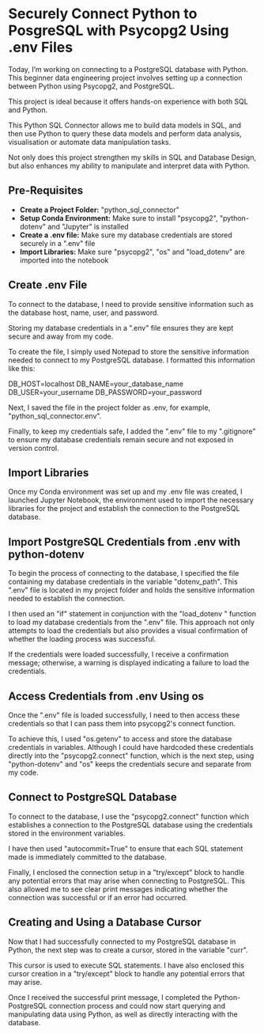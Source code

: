 # Securely Connect Python to PosgreSQL with Psycopg2 Using .env Files

Today, I’m working on connecting to a PostgreSQL database with Python. This beginner data engineering project involves setting up a connection between Python using Psycopg2, and PostgreSQL.

This project is ideal because it offers hands-on experience with both SQL and Python.

This Python SQL Connector allows me to build data models in SQL, and then use Python to query these data models and perform data analysis, visualisation or automate data manipulation tasks.

Not only does this project strengthen my skills in SQL and Database Design, but also enhances my ability to manipulate and interpret data with Python.

## Pre-Requisites

* **Create a Project Folder:** "python_sql_connector"
* **Setup Conda Environment:** Make sure to install "psycopg2", "python-dotenv" and "Jupyter" is installed
* **Create a .env file:** Make sure my database credentials are stored securely in a ".env" file
* **Import Libraries:** Make sure "psycopg2", "os" and "load_dotenv" are imported into the notebook

## Create .env File

To connect to the database, I need to provide sensitive information such as the database host, name, user, and password.

Storing my database credentials in a ".env" file ensures they are kept secure and away from my code.

To create the file, I simply used Notepad to store the sensitive information needed to connect to my PostgreSQL database. I formatted this information like this:

DB_HOST=localhost
DB_NAME=your_database_name
DB_USER=your_username
DB_PASSWORD=your_password

Next, I saved the file in the project folder as .env, for example, "python_sql_connector.env".

Finally, to keep my credentials safe, I added the ".env" file to my ".gitignore" to ensure my database credentials remain secure and not exposed in version control.

## Import Libraries

Once my Conda environment was set up and my .env file was created, I launched Jupyter Notebook, the environment used to import the necessary libraries for the project and establish the connection to the PostgreSQL database.

## Import PostgreSQL Credentials from .env with python-dotenv

To begin the process of connecting to the database, I specified the file containing my database credentials in the variable "dotenv_path". This ".env" file is located in my project folder and holds the sensitive information needed to establish the connection.

I then used an "if" statement in conjunction with the "load_dotenv " function to load my database credentials from the ".env" file. This approach not only attempts to load the credentials but also provides a visual confirmation of whether the loading process was successful.

If the credentials were loaded successfully, I receive a confirmation message; otherwise, a warning is displayed indicating a failure to load the credentials.

## Access Credentials from .env Using os

Once the ".env" file is loaded successfully, I need to then access these credentials so that I can pass them into psycopg2's connect function.

To achieve this, I used "os.getenv" to access and store the database credentials in variables. Although I could have hardcoded these credentials directly into the "psycopg2.connect" function, which is the next step, using "python-dotenv" and "os" keeps the credentials secure and separate from my code.

## Connect to PostgreSQL Database

To connect to the database, I use the "psycopg2.connect" function which establishes a connection to the PostgreSQL database using the credentials stored in the environment variables.

I have then used "autocommit=True" to ensure that each SQL statement made is immediately committed to the database.

Finally, I enclosed the connection setup in a "try/except" block to handle any potential errors that may arise when connecting to PostgreSQL. This also allowed me to see clear print messages indicating whether the connection was successful or if an error had occurred.

## Creating and Using a Database Cursor

Now that I had successfully connected to my PostgreSQL database in Python, the next step was to create a cursor, stored in the variable "curr".

This cursor is used to execute SQL statements. I have also enclosed this cursor creation in a "try/except" block to handle any potential errors that may arise.

Once I received the successful print message, I completed the Python-PostgreSQL connection process and could now start querying and manipulating data using Python, as well as directly interacting with the database.

